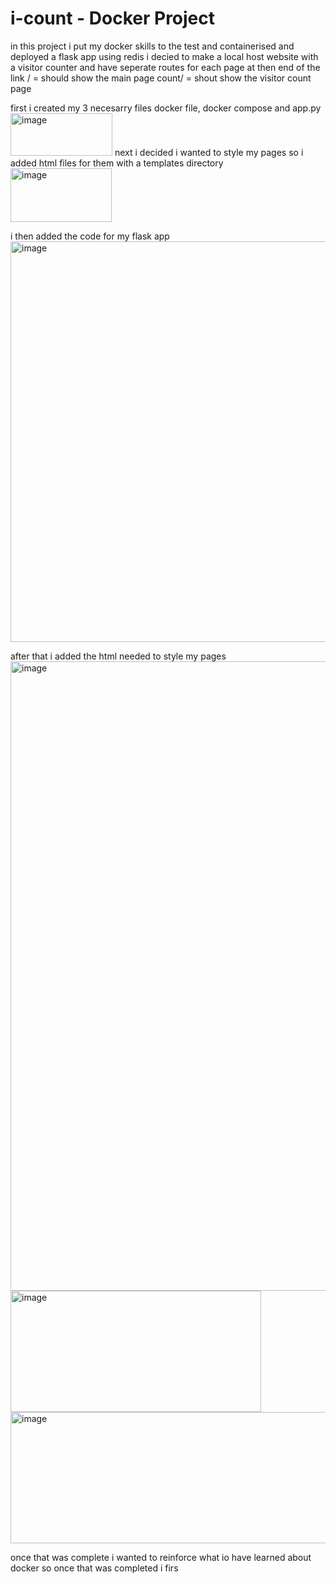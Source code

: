 # i-count - Docker Project
in this project i put my docker skills to the test and containerised and deployed a flask app using redis 
i decied to make a local host website with a visitor counter and have seperate routes for each page 
at then end of the link 
/ = should show the main page
count/ = shout show the visitor count page 

first i created my 3 necesarry files docker file, docker compose and app.py 
<img width="163" height="68" alt="image" src="https://github.com/user-attachments/assets/15987638-2f02-41ca-9021-c40000118333" />
next i decided i wanted to style my pages so i added html files for them with a templates directory 
<img width="162" height="86" alt="image" src="https://github.com/user-attachments/assets/afd01b86-bf55-4205-b1cd-d0d856a53ad6" />

i then added the code for my flask app <img width="716" height="641" alt="image" src="https://github.com/user-attachments/assets/7e98be3d-7746-4858-8db5-a1454f24c9de" />

after that i added the html needed to style my pages 
<img width="1397" height="1007" alt="image" src="https://github.com/user-attachments/assets/51e47249-c12d-4c27-9084-e7e11577fd90" />
<img width="401" height="194" alt="image" src="https://github.com/user-attachments/assets/6cc23dcc-f02c-4dab-a2f2-5d32834f5084" />
<img width="638" height="210" alt="image" src="https://github.com/user-attachments/assets/63375824-92a0-42d1-9e38-19ae7043c2b9" />

once that was complete i wanted to reinforce what io have learned about docker 
so once that was completed i firs
